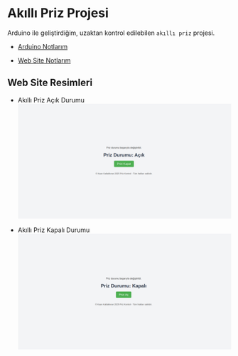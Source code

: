 # Akıllı Priz Projesi

Arduino ile geliştirdiğim, uzaktan kontrol edilebilen `akıllı priz` projesi.

- [Arduino Notlarım](https://github.com/kaankaltakkiran/Nesnelerin-interneti-Proje/tree/main/Son_Akilli_Priz/arduino)

- [Web Site Notlarım ](https://github.com/kaankaltakkiran/Nesnelerin-interneti-Proje/tree/main/Son_Akilli_Priz/Web_site)

## Web Site Resimleri

- Akıllı Priz Açık Durumu
  ![Priz Açık](/Son_Akilli_Priz/image/akilli_priz_açık.png)

- Akıllı Priz Kapalı Durumu
  ![Priz Açık](/Son_Akilli_Priz/image/akilli_priz_kapali.png)
